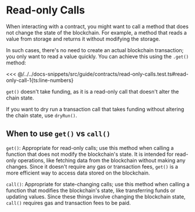 # Read-only Calls

When interacting with a contract, you might want to call a method that does not change the state of the blockchain. For example, a method that reads a value from storage and returns it without modifying the storage.

In such cases, there's no need to create an actual blockchain transaction; you only want to read a value quickly. You can achieve this using the `.get()` method:

<<< @/../../docs-snippets/src/guide/contracts/read-only-calls.test.ts#read-only-call-1{ts:line-numbers}

`get()` doesn't take funding, as it is a read-only call that doesn't alter the chain state.

<!-- TODO: review dryRun sentence. Consider creating a new doc page for it as it seems to be a different subject -->

If you want to dry run a transaction call that takes funding without altering the chain state, use `dryRun()`.

## When to use `get()` vs `call()`

`get()`: Appropriate for read-only calls; use this method when calling a function that does not modify the blockchain's state. It is intended for read-only operations, like fetching data from the blockchain without making any changes. Since it doesn't require any gas or transaction fees, `get()` is a more efficient way to access data stored on the blockchain.

`call()`: Appropriate for state-changing calls; use this method when calling a function that modifies the blockchain's state, like transferring funds or updating values. Since these things involve changing the blockchain state, `call()` requires gas and transaction fees to be paid.
